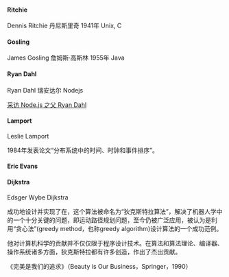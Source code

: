 #### Ritchie
Dennis Ritchie 丹尼斯里奇 1941年 Unix, C

#### Gosling
James Gosling 詹姆斯·高斯林 1955年 Java

#### Ryan Dahl
Ryan Dahl 瑞安达尔 Nodejs

[采访 Node.js 之父 Ryan Dahl](http://blog.jobbole.com/113585/)

#### Lamport
Leslie Lamport

1984年发表论文“分布系统中的时间、时钟和事件排序”。

#### Eric Evans

#### Dijkstra
Edsger Wybe Dijkstra

成功地设计并实现了在，这个算法被命名为“狄克斯特拉算法”，解决了机器人学中的一个十分关键的问题，即运动路径规划问题，至今仍被广泛应用，被认为是利用“贪心法”(greedy method，也称greedy algorithm)设计算法的一个成功范例。

他对计算机科学的贡献并不仅仅限于程序设计技术。在算法和算法理论、编译器、操作系统诸多方面，狄克斯特拉都有许多创造，作出了杰出贡献。

《完美是我们的追求》（Beauty is Our Business，Springer，1990）